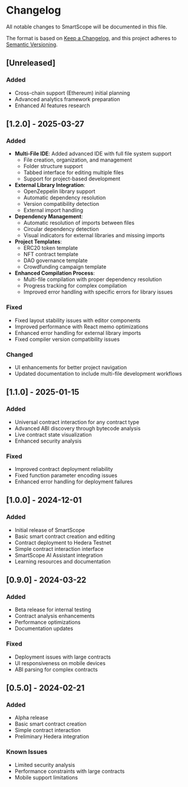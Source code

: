 # Changelog

All notable changes to SmartScope will be documented in this file.

The format is based on [Keep a Changelog](https://keepachangelog.com/en/1.0.0/),
and this project adheres to [Semantic Versioning](https://semver.org/spec/v2.0.0.html).

## [Unreleased]

### Added
- Cross-chain support (Ethereum) initial planning
- Advanced analytics framework preparation
- Enhanced AI features research

## [1.2.0] - 2025-03-27

### Added

- **Multi-File IDE**: Added advanced IDE with full file system support
  - File creation, organization, and management
  - Folder structure support
  - Tabbed interface for editing multiple files
  - Support for project-based development
- **External Library Integration**:
  - OpenZeppelin library support
  - Automatic dependency resolution
  - Version compatibility detection
  - External import handling
- **Dependency Management**:
  - Automatic resolution of imports between files
  - Circular dependency detection
  - Visual indicators for external libraries and missing imports
- **Project Templates**:
  - ERC20 token template
  - NFT contract template
  - DAO governance template
  - Crowdfunding campaign template
- **Enhanced Compilation Process**:
  - Multi-file compilation with proper dependency resolution
  - Progress tracking for complex compilation
  - Improved error handling with specific errors for library issues

### Fixed

- Fixed layout stability issues with editor components
- Improved performance with React memo optimizations
- Enhanced error handling for external library imports
- Fixed compiler version compatibility issues

### Changed

- UI enhancements for better project navigation
- Updated documentation to include multi-file development workflows

## [1.1.0] - 2025-01-15

### Added

- Universal contract interaction for any contract type
- Advanced ABI discovery through bytecode analysis
- Live contract state visualization
- Enhanced security analysis

### Fixed

- Improved contract deployment reliability
- Fixed function parameter encoding issues
- Enhanced error handling for deployment failures

## [1.0.0] - 2024-12-01

### Added

- Initial release of SmartScope
- Basic smart contract creation and editing
- Contract deployment to Hedera Testnet
- Simple contract interaction interface
- SmartScope AI Assistant integration
- Learning resources and documentation

## [0.9.0] - 2024-03-22

### Added
- Beta release for internal testing
- Contract analysis enhancements
- Performance optimizations
- Documentation updates

### Fixed
- Deployment issues with large contracts
- UI responsiveness on mobile devices
- ABI parsing for complex contracts

## [0.5.0] - 2024-02-21

### Added
- Alpha release
- Basic smart contract creation
- Simple contract interaction
- Preliminary Hedera integration

### Known Issues
- Limited security analysis
- Performance constraints with large contracts
- Mobile support limitations 